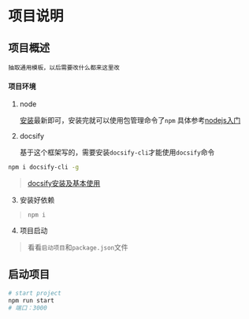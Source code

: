 <!--
 * @Description: 简单的项目描述，引导读者
 * @Date: 2019-08-05 11:57:02
 * @LastEditors  : phoebus
 * @LastEditTime : 2020-01-08 11:37:47
 -->
# 项目说明

## 项目概述

	抽取通用模板，以后需要改什么都来这里改

#### 项目环境

1. node

	[安装](https://nodejs.org/en/download/)最新即可，安装完就可以使用包管理命令了`npm`
	具体参考[nodejs入门](知识笔记/大前端/nodejs/nodejs开发/nodejs入门.md)

2. docsify

	基于这个框架写的，需要安装`docsify-cli`才能使用`docsify`命令

```bash
npm i docsify-cli -g
```

> [docsify安装及基本使用](开发积累/docsify/docsify安装及基本使用.md)

3. 安装好依赖

> `npm i`

4. 项目启动

> 看看`启动项目`和`package.json`文件

## 启动项目

```bash
# start project
npm run start
# 端口：3000
```
